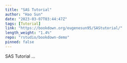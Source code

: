 ```yaml
---
title: "SAS Tutorial"
author: "Hao Sun"
date: "2023-03-07T03:44:47Z"
tags: [Tutorial]
link: "https://bookdown.org/eugenesun95/SAStutorial/"
length_weight: "1.4%"
repo: "rstudio/bookdown-demo"
pinned: false
---
```


SAS Tutorial ...
